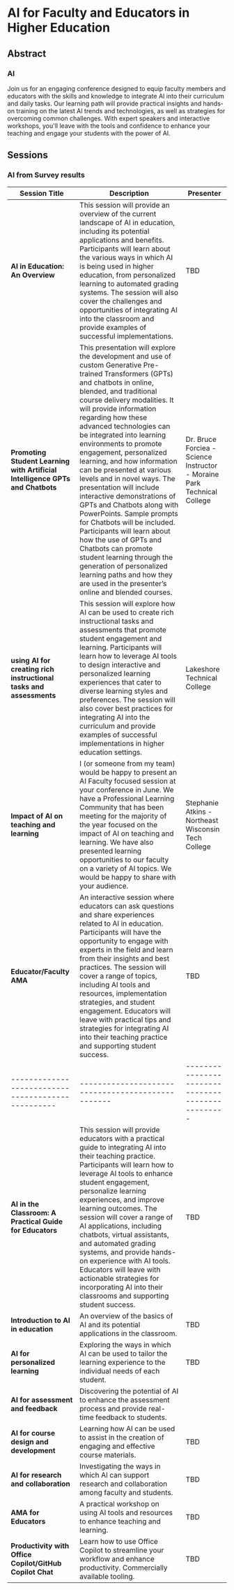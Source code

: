 # AI for Faculty and Educators in Higher Education

## Abstract

### AI

Join us for an engaging conference designed to equip faculty members and educators with the skills and knowledge to integrate AI into their curriculum and daily tasks. Our learning path will provide practical insights and hands-on training on the latest AI trends and technologies, as well as strategies for overcoming common challenges. With expert speakers and interactive workshops, you'll leave with the tools and confidence to enhance your teaching and engage your students with the power of AI.

## Sessions

### AI from Survey results

| Session Title | Description | Presenter |
| --- | --- | --- |
| **AI in Education: An Overview** | This session will provide an overview of the current landscape of AI in education, including its potential applications and benefits. Participants will learn about the various ways in which AI is being used in higher education, from personalized learning to automated grading systems. The session will also cover the challenges and opportunities of integrating AI into the classroom and provide examples of successful implementations. | TBD |
| **Promoting Student Learning with Artificial Intelligence GPTs and Chatbots** | This presentation will explore the development and use of custom Generative Pre-trained Transformers (GPTs) and chatbots in online, blended, and traditional course delivery modalities. It will provide information regarding how these advanced technologies can be integrated into learning environments to promote engagement, personalized learning, and how information can be presented at various levels and in novel ways. The presentation will include interactive demonstrations of GPTs and Chatbots along with PowerPoints. Sample prompts for Chatbots will be included. Participants will learn about how the use of GPTs and Chatbots can promote student learning through the generation of personalized learning paths and how they are used in the presenter’s online and blended courses. | Dr. Bruce Forciea - Science Instructor - Moraine Park Technical College |
| **using AI for creating rich instructional tasks and assessments** | This session will explore how AI can be used to create rich instructional tasks and assessments that promote student engagement and learning. Participants will learn how to leverage AI tools to design interactive and personalized learning experiences that cater to diverse learning styles and preferences. The session will also cover best practices for integrating AI into the curriculum and provide examples of successful implementations in higher education settings. | Lakeshore Technical College |
| **Impact of AI on teaching and learning**| I (or someone from my team) would be happy to present an AI Faculty focused session at your conference in June. We have a Professional Learning Community that has been meeting for the majority of the year focused on the impact of AI on teaching and learning. We have also presented learning opportunities to our faculty on a variety of AI topics. We would be happy to share with your audience. | Stephanie Atkins - Northeast Wisconsin Tech College |
| **Educator/Faculty AMA** | An interactive session where educators can ask questions and share experiences related to AI in education. Participants will have the opportunity to engage with experts in the field and learn from their insights and best practices. The session will cover a range of topics, including AI tools and resources, implementation strategies, and student engagement. Educators will leave with practical tips and strategies for integrating AI into their teaching practice and supporting student success. | TBD |
| ------------------------------------------------- | ------------------------------------------------- | ------------------------------------------------- |
| **AI in the Classroom: A Practical Guide for Educators** | This session will provide educators with a practical guide to integrating AI into their teaching practice. Participants will learn how to leverage AI tools to enhance student engagement, personalize learning experiences, and improve learning outcomes. The session will cover a range of AI applications, including chatbots, virtual assistants, and automated grading systems, and provide hands-on experience with AI tools. Educators will leave with actionable strategies for incorporating AI into their classrooms and supporting student success.| TBD |
| **Introduction to AI in education** | An overview of the basics of AI and its potential applications in the classroom. | TBD |
| **AI for personalized learning** | Exploring the ways in which AI can be used to tailor the learning experience to the individual needs of each student. | TBD |
| **AI for assessment and feedback** | Discovering the potential of AI to enhance the assessment process and provide real-time feedback to students. | |
| **AI for course design and development** | Learning how AI can be used to assist in the creation of engaging and effective course materials. | TBD |
| **AI for research and collaboration** | Investigating the ways in which AI can support research and collaboration among faculty and students. | TBD |
| **AMA for Educators** | A practical workshop on using AI tools and resources to enhance teaching and learning. | TBD |
| **Productivity with Office Copilot/GitHub Copilot Chat** | Learn how to use Office Copilot to streamline your workflow and enhance productivity. Commercially available tooling. | TBD |



